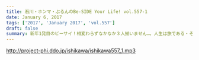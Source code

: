 ```yaml
---
title: 石川・ホンマ・ぶるんのBe-SIDE Your Life! vol.557-1
date: January 6, 2017
tags: ['2017', 'January 2017', 'vol.557']
draft: false
summary: 新年1発目のビーサイ！相変わらずなかなか３人揃いません…。人生は旅である・その１SAITO
---
```


http://project-phi.ddo.jp/ishikawa/ishikawa557_1.mp3